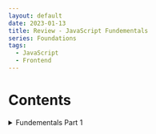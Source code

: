 ```yaml
---
layout: default
date: 2023-01-13
title: Review - JavaScript Fundementals
series: Foundations
tags:
  - JavaScript
  - Frontend
---
```

# Contents
<details>
<summary>Fundementals Part 1</summary>


<details>
<summary>Name the three ways to declare a variable</summary>
    
`const`, `let`, `var`
</details>

<details>

<summary>Which of the three variable declarations should you avoid and why?</summary>

`var`, it has unexpected behaviours
</details>

<details>
  <summary>What rules should you follow when naming variables?</summary>
    
- only use letters, digits or symbols `$` and `_`
- never start with a digit

</details>

<details>
  <summary> What happens when you add numbers and strings together?</summary>
  
  if any of the operands is a string, the other one will be converted to a string as well
</details>

<details>
  <summary>How does the Modulo (%), or Remainder, operator work?</summary>

the result of `a % b` is the remainder of integer a divided by b</p>
</details>

<details>
  <summary>Explain the difference between == and ===.</summary>

- `==` checks only the equality of the data value, not the data type
- `===` checks the equality of both the value and data type
</details>

<details>
  <summary>When would you receive a NaN result?</summary>
  
tring to do arithmetic with a non-numeric string will result in NaN (not a number)
</details>

<details>
  <summary>How do you increment and decrement a number?</summary>
  
increment operator: ++, decrement operator: --
</details>

<details>
  <summary>Explain the difference between prefixing and postfixing increment/decrement operators.</summary>

- their return values are different
- a++: return the older value of a first, then increment
- ++a: a is increment first, then return the new value of a
</details>

<details>
  <summary>What is operator precedence and how is it handled in JS?</summary>
  
if an expression has multiple operators, their execution order is defined by the precedence
</details>

<details>
  <summary> How do you access developer tools and the console?</summary>
  
right click on the blank webpage and click `inspect` option</p>
</details>

<details>
  <summary>How do you log information to the console?</summary> 
    
once open up the developer tools, select the `console` tab, all the `console.log()` will show up there
</details>

<details>
  <summary>What does unary plus operator do to string representations of integers? eg. +"10"</summary>

it will convert the string into a number
</details>

</details>


 